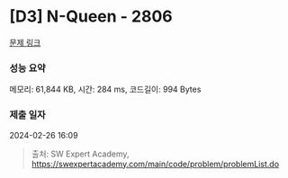 # [D3] N-Queen - 2806 

[문제 링크](https://swexpertacademy.com/main/code/problem/problemDetail.do?contestProbId=AV7GKs06AU0DFAXB) 

### 성능 요약

메모리: 61,844 KB, 시간: 284 ms, 코드길이: 994 Bytes

### 제출 일자

2024-02-26 16:09



> 출처: SW Expert Academy, https://swexpertacademy.com/main/code/problem/problemList.do